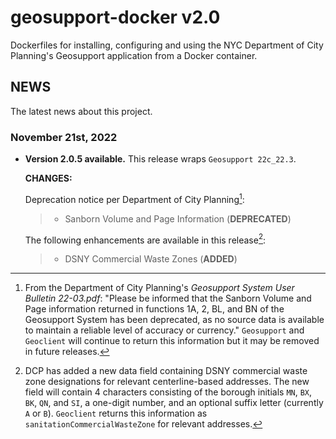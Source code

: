# geosupport-docker v2.0

Dockerfiles for installing, configuring and using the NYC Department of City Planning's Geosupport application from a Docker container.

## NEWS

The latest news about this project.

### November 21st, 2022

* **Version 2.0.5 available.** This release wraps `Geosupport 22c_22.3`.

  **CHANGES:**

  Deprecation notice per Department of City Planning[^1]:

  > * Sanborn Volume and Page Information (**DEPRECATED**)

  The following enhancements are available in this release[^2]:

  > * DSNY Commercial Waste Zones (**ADDED**)

[^1]: From the Department of City Planning's *Geosupport System User Bulletin 22-03.pdf*:
  "Please be informed that the Sanborn Volume and Page information returned in functions 1A, 2, BL, and BN of the Geosupport System has been deprecated, as no source data is available to maintain a reliable level of accuracy or currency."
  `Geosupport` and `Geoclient` will continue to return this information but it may be removed in future releases.

[^2]: DCP has added a new data field containing DSNY commercial waste zone designations for relevant centerline-based addresses. The new field will contain 4 characters consisting of the borough initials `MN`, `BX`, `BK`, `QN`, and `SI`, a one-digit number, and an optional suffix letter (currently `A` or `B`).
  `Geoclient` returns this information as `sanitationCommercialWasteZone` for relevant addresses.
